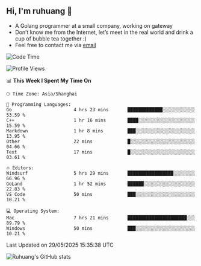 ## Hi, I'm ruhuang 👋

- A Golang programmer at a small company, working on gateway
- Don’t know me from the Internet, let’s meet in the real world and drink a cup of bubble tea together :)
- Feel free to contact me via [email](mailto:ruhuang2001@gmail.com)
<!--START_SECTION:waka-->
![Code Time](http://img.shields.io/badge/Code%20Time-534%20hrs%2045%20mins-blue)

![Profile Views](http://img.shields.io/badge/Profile%20Views-0-blue)

📊 **This Week I Spent My Time On** 

```text
🕑︎ Time Zone: Asia/Shanghai

💬 Programming Languages: 
Go                       4 hrs 23 mins       █████████████░░░░░░░░░░░░   53.59 % 
C++                      1 hr 16 mins        ████░░░░░░░░░░░░░░░░░░░░░   15.59 % 
Markdown                 1 hr 8 mins         ███░░░░░░░░░░░░░░░░░░░░░░   13.95 % 
Other                    22 mins             █░░░░░░░░░░░░░░░░░░░░░░░░   04.66 % 
Text                     17 mins             █░░░░░░░░░░░░░░░░░░░░░░░░   03.61 % 

🔥 Editors: 
Windsurf                 5 hrs 29 mins       █████████████████░░░░░░░░   66.96 % 
GoLand                   1 hr 52 mins        ██████░░░░░░░░░░░░░░░░░░░   22.83 % 
VS Code                  50 mins             ███░░░░░░░░░░░░░░░░░░░░░░   10.21 % 

💻 Operating System: 
Mac                      7 hrs 21 mins       ██████████████████████░░░   89.79 % 
Windows                  50 mins             ███░░░░░░░░░░░░░░░░░░░░░░   10.21 % 
```


 Last Updated on 29/05/2025 15:35:38 UTC
<!--END_SECTION:waka-->

![Ruhuang's GitHub stats](https://github-readme-stats.vercel.app/api?username=ruhuang2001&count_private=true&hide_title=true&show_icons=true&theme=vue)


